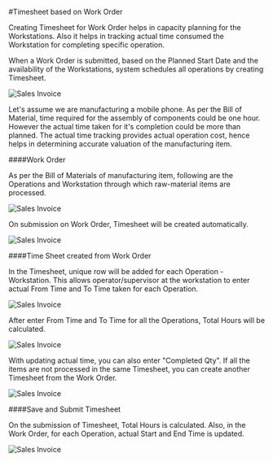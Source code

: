 #Timesheet based on Work Order

Creating Timesheet for Work Order helps in capacity planning for the Workstations. Also it helps in tracking actual time consumed the Workstation for completing specific operation.

When a Work Order is submitted, based on the Planned Start Date and the availability of the Workstations, system schedules all operations by creating Timesheet.

<img class="screenshot" alt="Sales Invoice" src="{{docs_base_url}}/assets/img/project/timesheet/timesheet-capacity-planning.png">

Let's assume we are manufacturing a mobile phone. As per the Bill of Material, time required for the assembly of components could be one hour. However the actual time taken for it's completion could be more than planned. The actual time tracking provides actual operation cost, hence helps in determining accurate valuation of the manufacturing item.

####Work Order

As per the Bill of Materials of manufacturing item, following are the Operations and Workstation through which raw-material items are processed.

<img class="screenshot" alt="Sales Invoice" src="{{docs_base_url}}/assets/img/project/timesheet/timesheet-work-order-1.png">

On submission on Work Order, Timesheet will be created automatically.

<img class="screenshot" alt="Sales Invoice" src="{{docs_base_url}}/assets/img/project/timesheet/timesheet-work-order-2.png">

####Time Sheet created from Work Order

In the Timesheet, unique row will be added for each Operation - Workstation. This allows operator/supervisor at the workstation to enter actual From Time and To Time taken for each Operation.

<img class="screenshot" alt="Sales Invoice" src="{{docs_base_url}}/assets/img/project/timesheet/timesheet-work-order-3.gif">

After enter From Time and To Time for all the Operations, Total Hours will be calculated.

<img class="screenshot" alt="Sales Invoice" src="{{docs_base_url}}/assets/img/project/timesheet/timesheet-work-order-6.png">

With updating actual time, you can also enter "Completed Qty". If all the items are not processed in the same Timesheet, you can create another Timesheet from the Work Order.

<img class="screenshot" alt="Sales Invoice" src="{{docs_base_url}}/assets/img/project/timesheet/timesheet-work-order-4.png">

####Save and Submit Timesheet

On the submission of Timesheet, Total Hours is calculated. Also, in the Work Order, for each Operation, actual Start and End Time is updated.

<img class="screenshot" alt="Sales Invoice" src="{{docs_base_url}}/assets/img/project/timesheet/timesheet-work-order-5.png">
